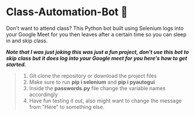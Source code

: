 # Class-Automation-Bot 🤖

Don't want to attend class? This Python bot built using Selenium logs into your Google Meet for you then leaves after a certain time so you can sleep in and skip class.

***Note that I was just joking this was just a fun project, don't use this bot to skip class but it does log into your Google meet for you here's how to get started.*** 

> 1. Git clone the repository or download the project files 
> 2. Make sure to run **pip i selenium** and **pip i pyautogui**
> 3. Inside the **passwords.py** file change the variable names accordingly
> 4. Have fun testing it out, also might want to change the message from "Here" to something else.
